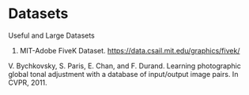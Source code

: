 # Datasets
Useful and Large Datasets

1. MIT-Adobe FiveK Dataset. https://data.csail.mit.edu/graphics/fivek/

V. Bychkovsky, S. Paris, E. Chan, and F. Durand. Learning photographic global tonal adjustment with a database of input/output image pairs. In CVPR, 2011.
